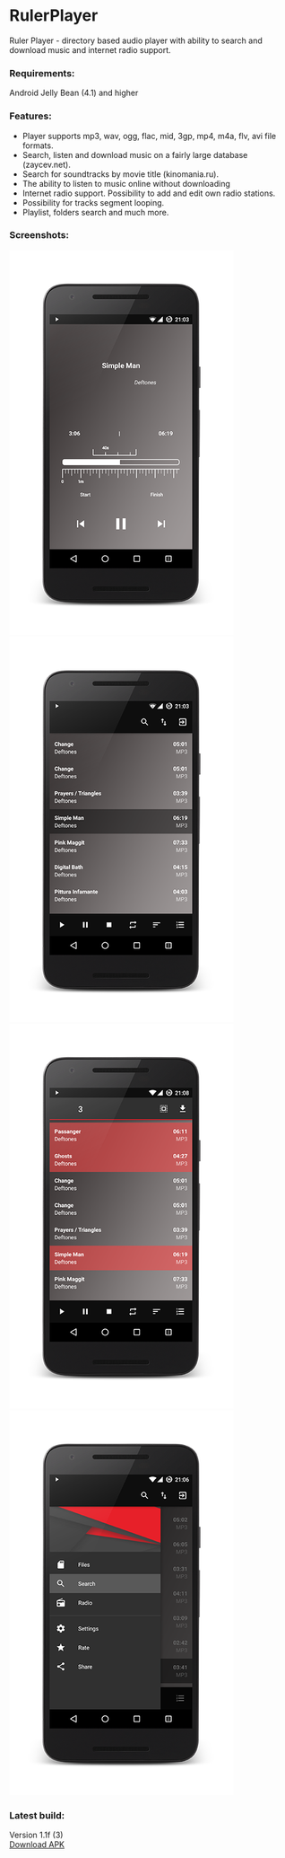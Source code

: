 # RulerPlayer
Ruler Player - directory based audio player with ability to search and download music and internet radio support.

### Requirements:
Android Jelly Bean (4.1) and higher

### Features:
- Player supports mp3, wav, ogg, flac, mid, 3gp, mp4, m4a, flv, avi file formats.
- Search, listen and download music on a fairly large database (zaycev.net).
- Search for soundtracks by movie title (kinomania.ru).
- The ability to listen to music online without downloading
- Internet radio support. Possibility to add and edit own radio stations.
- Possibility for tracks segment looping.
- Playlist, folders search and much more.


### Screenshots:

![RulerPlayer](/Screenshots/Screenshot_1.png?raw=true "RulerPlayer")
![RulerPlayer](/Screenshots/Screenshot_2.png?raw=true "RulerPlayer")
![RulerPlayer](/Screenshots/Screenshot_3.png?raw=true "RulerPlayer")
![RulerPlayer](/Screenshots/Screenshot_4.png?raw=true "RulerPlayer")

### Latest build:  
Version 1.1f (3)  
[Download APK](/apk/RulerPlayer_1.1f.apk)



